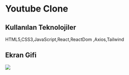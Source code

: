 <h1> Youtube Clone </h1>

<h2>Kullanılan Teknolojiler</h2>

HTML5,CSS3,JavaScript,React,ReactDom ,Axios,Tailwind

<h2>Ekran Gifi </h2>

![](Animation.gif)